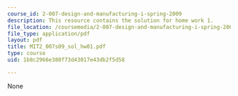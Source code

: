 ```yaml
---
course_id: 2-007-design-and-manufacturing-i-spring-2009
description: This resource contains the solution for home work 1.
file_location: /coursemedia/2-007-design-and-manufacturing-i-spring-2009/1b8c2966e380f73d43017e43db2f5d58_MIT2_007s09_sol_hw01.pdf
file_type: application/pdf
layout: pdf
title: MIT2_007s09_sol_hw01.pdf
type: course
uid: 1b8c2966e380f73d43017e43db2f5d58

---
```

None